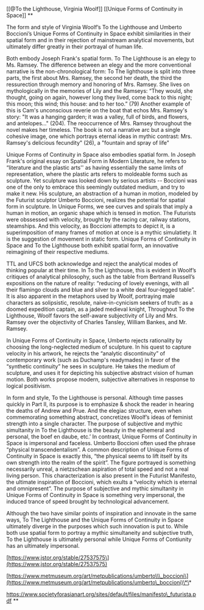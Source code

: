 [[@To the Lighthouse, Virginia Woolf]]
[[Unique Forms of Continuity in Space]]
**

The form and style of Virginia Woolf’s To the Lighthouse and Umberto Boccioni’s Unique Forms of Continuity in Space exhibit similarities in their spatial form and in their rejection of mainstream analytical movements, but ultimately differ greatly in their portrayal of human life.

Both embody Joseph Frank's spatial form. To The Lighthouse is an elegy to Ms. Ramsey. The difference between an elegy and the more conventional narrative is the non-chronological form: To The lighthouse is split into three parts, the first about Mrs. Ramsey, the second her death, the third the ressurection through memory and honoring of Mrs. Ramsey. She lives on mythologically in the memories of Lily and the Ramseys: “They would, she thought, going on again, however long they lived, come back to this night; this moon; this wind; this house: and to her too.” (79) Another example of this is Cam's unconscious reverie on the boat that echos Mrs. Ramsey's story: "It was a hanging garden; it was a valley, full of birds, and flowers, and antelopes..." (204). The reoccurrence of Mrs. Ramsey throughout the novel makes her timeless. The book is not a narrative arc but a single cohesive image, one which portrays eternal ideas in mythic contrast: Mrs. Ramsey's delicious fecundity" (26), a "fountain and spray of life"

Unique Forms of Continuity in Space also embodies spatial form. In Joseph Frank's original essay on Spatial Form in Modern Literature, he refers to “literature and the plastic arts'' as having essentially the same limits of representation, where the plastic arts refers to moldeable forms such as sculpture. Yet sculpture was looked down by serious artists -- Boccioni was one of the only to embrace this seemingly outdated medium, and try to make it new. His sculpture, an abstraction of a human in motion, modeled by the Futurist sculptor Umberto Boccioni, realizes the potential for spatial form in sculpture. In Unique Forms, we see curves and spirals that imply a human in motion, an organic shape which is tensed in motion. The Futurists were obssessed with velocity, brought by the racing car, railway stations, steamships. And this velocity, as Boccioni attempts to depict it, is a superimposition of many frames of motion at once is a mythic simulatiety. It is the suggestion of movement in static form. Unique Forms of Continuity in Space and To the Lighthouse both exhibit spatial form, an innovative reimagining of their respective mediums.

TTL and UFCS both acknowledge and reject the analytical modes of thinking popular at their time. In To the Lighthouse, this is evident in Woolf’s critiques of analytical philosophy, such as the table from Bertrand Russell’s expositions on the nature of reality: “reducing of lovely evenings, with all their flamingo clouds and blue and silver to a white deal four-legged table”. It is also apparent in the metaphors used by Woolf, portraying male characters as solipsistic, resolute, naive-in-cynicism seekers of truth: as a doomed expedition captain, as a jaded medieval knight, Throughout To the Lighthouse, Woolf favors the self-aware subjectivity of Lily and Mrs. Ramsey over the objectivity of Charles Tansley, William Bankes, and Mr. Ramsey. 

In Unique Forms of Continuity in Space, Umberto rejects rationality by choosing the long-neglected medium of sculpture. In his quest to capture velocity in his artwork, he rejects the “analytic discontinuity” of contemporary work (such as Duchamp's readymades) in favor of the “synthetic continuity” he sees in sculpture. He takes the medium of sculpture, and uses it for depicting his subjective abstract vision of human motion. Both works propose modern, subjective alternatives in response to logical positivism.

In form and style, To the Lighthouse is personal. Although time passes quickly in Part II, its purpose is to emphasize & shock the reader in hearing the deaths of Andrew and Prue. And the elegiac structure, even when commemorating something abstract, concretizes Woolf’s ideas of feminist strength into a single character. The purpose of subjective and mythic simultanity in To the Lighthouse is the beauty in the ephemeral and personal, the boef en daube, etc.’ In contrast, Unique Forms of Continuity in Space is impersonal and faceless. Umberto Boccioni often used the phrase “physical transcendentalism”. A common description of Unique Forms of Continuity in Space is exactly this, “the physical seems to lift itself by its own strength into the realm of the spirit”. The figure portrayed is something necessarily unreal, a nietzschean aspiration of total speed and not a real living person. This characterization is also present in the Futurist Manifesto, the ultimate inspiration of Boccioni, which exults a “velocity which is eternal and omnipresent”. The purpose of subjective and mythic simultanity in Unique Forms of Continuity in Space is something very impersonal, the induced trance of speed brought by technological advancement.

Although the two have similar points of inspiration and innovate in the same ways, To The Lighthouse and the Unique Forms of Continuity in Space ultimately diverge in the purposes which such innovation is put to. While both use spatial form to portray a mythic simultaneity and subjective truth, To the Lighthouse is ultimately personal while Unique Forms of Contiunity has an ultimately impersonal.


  

\[https://www.jstor.org/stable/27537575\](https://www.jstor.org/stable/27537575)

\[https://www.metmuseum.org/art/metpublications/umberto\\\_boccioni\](https://www.metmuseum.org/art/metpublications/umberto\_boccioni)\*\*

  https://www.societyforasianart.org/sites/default/files/manifesto\_futurista.pdf
**
